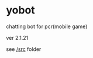 # yobot
chatting bot for pcr(mobile game)

ver 2.1.21

see [/src](https://github.com/yuudi/yobot/tree/master/src/client) folder